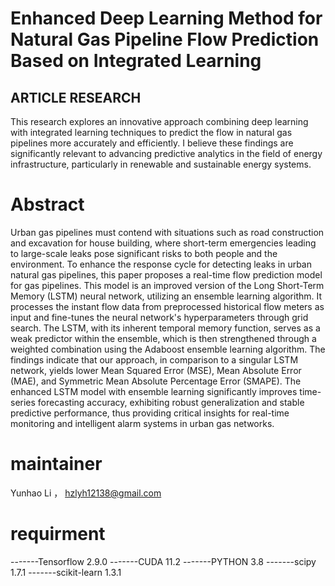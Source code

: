 # Enhanced Deep Learning Method for Natural Gas Pipeline Flow Prediction Based on Integrated Learning


## ARTICLE RESEARCH 
This research  explores an innovative approach combining deep learning with integrated learning techniques to predict the flow in natural gas pipelines more accurately and efficiently. I believe these findings are significantly relevant to advancing predictive analytics in the field of energy infrastructure, particularly in renewable and sustainable energy systems.

# Abstract
Urban gas pipelines must contend with situations such as road construction and excavation for house building, where short-term emergencies leading to large-scale leaks pose significant risks to both people and the environment. To enhance the response cycle for detecting leaks in urban natural gas pipelines, this paper proposes a real-time flow prediction model for gas pipelines. This model is an improved version of the Long Short-Term Memory (LSTM) neural network, utilizing an ensemble learning algorithm. It processes the instant flow data from preprocessed historical flow meters as input and fine-tunes the neural network's hyperparameters through grid search. The LSTM, with its inherent temporal memory function, serves as a weak predictor within the ensemble, which is then strengthened through a weighted combination using the Adaboost ensemble learning algorithm. The findings indicate that our approach, in comparison to a singular LSTM network, yields lower Mean Squared Error (MSE), Mean Absolute Error (MAE), and Symmetric Mean Absolute Percentage Error (SMAPE). The enhanced LSTM model with ensemble learning significantly improves time-series forecasting accuracy, exhibiting robust generalization and stable predictive performance, thus providing critical insights for real-time monitoring and intelligent alarm systems in urban gas networks.

# maintainer

Yunhao Li ， hzlyh12138@gmail.com 

# requirment

-------Tensorflow 2.9.0
-------CUDA 11.2
-------PYTHON 3.8
-------scipy 1.7.1
-------scikit-learn 1.3.1

